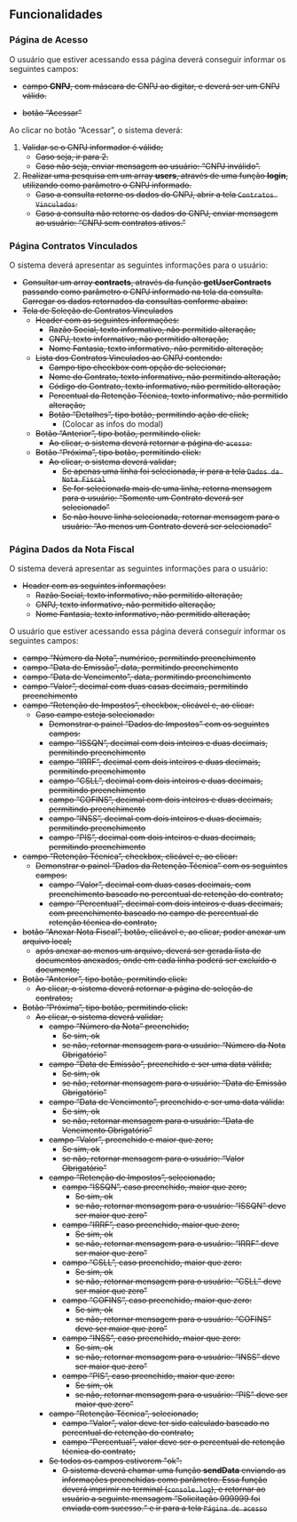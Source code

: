## Funcionalidades

### **Página de Acesso**

O usuário que estiver acessando essa página deverá conseguir informar os seguintes campos:

- ~~campo **CNPJ**, com máscara de CNPJ ao digitar, e deverá ser um CNPJ válido.~~

- ~~botão “Acessar”~~

Ao clicar no botão “Acessar”, o sistema deverá:

1. ~~Validar se o CNPJ informador é válido;~~
   - ~~Caso seja, ir para 2.~~
   - ~~Caso não seja, enviar mensagem ao usuário: “CNPJ inválido”.~~
2. ~~Realizar uma pesquisa em um array **users**, através de uma função **login**, utilizando como parâmetro o CNPJ informado.~~
   - ~~Caso a consulta retorne os dados do CNPJ, abrir a tela `Contratos Vinculados`.~~
   - ~~Caso a consulta não retorne os dados do CNPJ, enviar mensagem ao usuário: “CNPJ sem contratos ativos.”~~

### **Página Contratos Vinculados**

O sistema deverá apresentar as seguintes informações para o usuário:

- ~~Consultar um array **contracts**, através da função **getUserContracts** passando como parâmetro o CNPJ informado na tela da consulta. Carregar os dados retornados da consultas conforme abaixo:~~
- ~~Tela de Seleção de Contratos Vinculados~~
  - ~~Header com as seguintes informações:~~
    - ~~Razão Social, texto informativo, não permitido alteração;~~
    - ~~CNPJ, texto informativo, não permitido alteração;~~
    - ~~Nome Fantasia, texto informativo, não permitido alteração;~~
  - ~~Lista dos Contratos Vinculados ao CNPJ contendo:~~
    - ~~Campo tipo checkbox com opção de selecionar;~~
    - ~~Nome do Contrato, texto informativo, não permitindo alteração;~~
    - ~~Código do Contrato, texto informativo, não permitido alteração;~~
    - ~~Percentual da Retenção Técnica, texto informativo, não permitido alteração;~~
    - ~~Botão “Detalhes”, tipo botão, permitindo ação de click;~~
      - (Colocar as infos do modal)
  - ~~Botão “Anterior”, tipo botão, permitindo click:~~
    - ~~Ao clicar, o sistema deverá retornar a página de `acesso`.~~
  - ~~Botão “Próxima”, tipo botão, permitindo click:~~
    - ~~Ao clicar, o sistema deverá validar;~~
      - ~~Se apenas uma linha foi selecionada, ir para a tela `Dados da Nota Fiscal`~~
      - ~~Se for selecionada mais de uma linha, retorna mensagem para o usuário: “Somente um Contrato deverá ser selecionado”~~
      - ~~Se não houve linha selecionada, retornar mensagem para o usuário: “Ao menos um Contrato deverá ser selecionado”~~

### **Página Dados da Nota Fiscal**

O sistema deverá apresentar as seguintes informações para o usuário:

- ~~Header com as seguintes informações:~~
  - ~~Razão Social, texto informativo, não permitido alteração;~~
  - ~~CNPJ, texto informativo, não permitido alteração;~~
  - ~~Nome Fantasia, texto informativo, não permitido alteração;~~

O usuário que estiver acessando essa página deverá conseguir informar os seguintes campos:

- ~~campo “Número da Nota”, numérico, permitindo preenchimento~~
- ~~campo “Data de Emissão”, data, permitindo preenchimento~~
- ~~campo “Data de Vencimento”, data, permitindo preenchimento~~
- ~~campo “Valor”, decimal com duas casas decimais, permitindo preenchimento~~
- ~~campo “Retenção de Impostos”, checkbox, clicável e, ao clicar:~~
  - ~~Caso campo esteja selecionado:~~
    - ~~Demonstrar o painel “Dados de Impostos” com os seguintes campos:~~
    - ~~campo “ISSQN”, decimal com dois inteiros e duas decimais, permitindo preenchimento~~
    - ~~campo “IRRF”, decimal com dois inteiros e duas decimais, permitindo preenchimento~~
    - ~~campo “CSLL”, decimal com dois inteiros e duas decimais, permitindo preenchimento~~
    - ~~campo “COFINS”, decimal com dois inteiros e duas decimais, permitindo preenchimento~~
    - ~~campo “INSS”, decimal com dois inteiros e duas decimais, permitindo preenchimento~~
    - ~~campo “PIS”, decimal com dois inteiros e duas decimais, permitindo preenchimento~~
- ~~campo “Retenção Técnica”, checkbox, clicável e, ao clicar:~~
  - ~~Demonstrar o painel “Dados da Retenção Técnica” com os seguintes campos:~~
    - ~~campo “Valor”, decimal com duas casas decimais, com preenchimento baseado no percentual de retenção do contrato;~~
    - ~~campo “Percentual”, decimal com dois inteiros e duas decimais, com preenchimento baseado no campo de percentual de retenção técnica do contrato;~~
- ~~botão “Anexar Nota Fiscal”, botão, clicável e, ao clicar, poder anexar um arquivo local;~~
  - ~~após anexar ao menos um arquivo, deverá ser gerada lista de documentos anexados, onde em cada linha poderá ser excluído o documento;~~
- ~~Botão “Anterior”, tipo botão, permitindo click:~~
  - ~~Ao clicar, o sistema deverá retornar a página de seleção de contratos;~~
- ~~Botão “Próxima”, tipo botão, permitindo click:~~
  - ~~Ao clicar, o sistema deverá validar;~~
    - ~~campo “Número da Nota” preenchido;~~
      - ~~Se sim, ok~~
      - ~~se não, retornar mensagem para o usuário: “Número da Nota Obrigatório”~~
    - ~~campo “Data de Emissão”, preenchido e ser uma data válida;~~
      - ~~Se sim, ok~~
      - ~~se não, retornar mensagem para o usuário: “Data de Emissão Obrigatório”~~
    - ~~campo “Data de Vencimento”, preenchido e ser uma data válida:~~
      - ~~Se sim, ok~~
      - ~~se não, retornar mensagem para o usuário: “Data de Vencimento Obrigatório”~~
    - ~~campo “Valor”, preenchido e maior que zero;~~
      - ~~Se sim, ok~~
      - ~~se não, retornar mensagem para o usuário: “Valor Obrigatório”~~
    - ~~campo “Retenção de Impostos”, selecionado;~~
      - ~~campo “ISSQN”, caso preenchido, maior que zero;~~
        - ~~Se sim, ok~~
        - ~~se não, retornar mensagem para o usuário: “ISSQN” deve ser maior que zero”~~
      - ~~campo “IRRF”, caso preenchido, maior que zero;~~
        - ~~Se sim, ok~~
        - ~~se não, retornar mensagem para o usuário: “IRRF” deve ser maior que zero”~~
      - ~~campo “CSLL”, caso preenchido, maior que zero:~~
        - ~~Se sim, ok~~
        - ~~se não, retornar mensagem para o usuário: “CSLL” deve ser maior que zero”~~
      - ~~campo “COFINS”, caso preenchido, maior que zero:~~
        - ~~Se sim, ok~~
        - ~~se não, retornar mensagem para o usuário: “COFINS” deve ser maior que zero”~~
      - ~~campo “INSS”, caso preenchido, maior que zero:~~
        - ~~Se sim, ok~~
        - ~~se não, retornar mensagem para o usuário: “INSS” deve ser maior que zero”~~
      - ~~campo “PIS”, caso preenchido, maior que zero:~~
        - ~~Se sim, ok~~
        - ~~se não, retornar mensagem para o usuário: “PIS” deve ser maior que zero”~~
    - ~~campo “Retenção Técnica”, selecionado;~~
      - ~~campo “Valor”, valor deve ter sido calculado baseado no percentual de retenção do contrato;~~
      - ~~campo “Percentual”, valor deve ser o percentual de retenção técnica do contrato;~~
    - ~~Se todos os campos estiverem "ok":~~
      - ~~O sistema deverá chamar uma função **sendData** enviando as informações preenchidas como parâmetro. Essa função deverá imprimir no terminal (`console.log`), e retornar ao usuário a seguinte mensagem “Solicitação 999999 foi enviada com sucesso.“ e ir para a tela `Página de acesso`~~